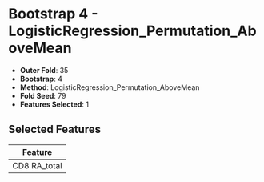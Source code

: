 # Bootstrap 4 - LogisticRegression_Permutation_AboveMean

- **Outer Fold**: 35
- **Bootstrap**: 4
- **Method**: LogisticRegression_Permutation_AboveMean
- **Fold Seed**: 79
- **Features Selected**: 1

## Selected Features

| Feature |
|---------|
| CD8 RA_total |
